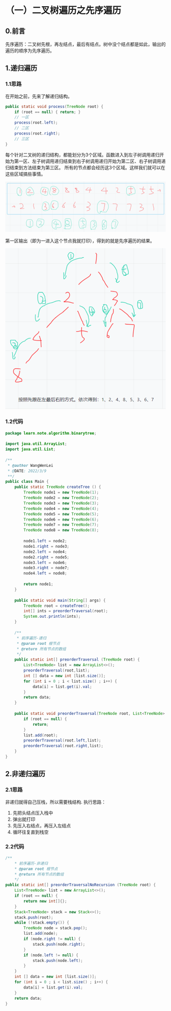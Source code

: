 # （一）二叉树遍历之先序遍历

## 0.前言
先序遍历：二叉树先根，再左结点，最后有结点。树中没个结点都是如此，输出的遍历的顺序为先序遍历。

## 1.递归遍历
### 1.1思路
在开始之前，先来了解递归结构。
```java
public static void process(TreeNode root) {
    if (root == null) { return; }
    // 一区
    process(root.left);
    // 二区
    process(root.right);
    // 三区
}
```
每个针对二叉树的递归结构，都能划分为3个区域。函数进入到左子树调用递归开始为第一区、左子树调用递归结束到右子树调用递归开始为第二区、右子树调用递归结束到方法结束为第三区。
所有的节点都会经历这3个区域。这样我们就可以在这些区域搞些事情。

![](./img/2022-03-10-14-06-26.png)

第一区输出（即为一进入这个节点我就打印），得到的就是先序遍历的结果。

![](./img/2022-03-10-11-18-23.png)

### 1.2代码
```java
package learn.note.algorithm.binarytree;

import java.util.ArrayList;
import java.util.List;

/**
 * @author WangWenLei
 * @DATE: 2022/3/9
 **/
public class Main {
    public static TreeNode createTree () {
        TreeNode node1 = new TreeNode(1);
        TreeNode node2 = new TreeNode(2);
        TreeNode node3 = new TreeNode(3);
        TreeNode node4 = new TreeNode(4);
        TreeNode node5 = new TreeNode(5);
        TreeNode node6 = new TreeNode(6);
        TreeNode node7 = new TreeNode(7);
        TreeNode node8 = new TreeNode(8);

        node1.left = node2;
        node1.right = node3;
        node2.left = node4;
        node2.right = node5;
        node3.left = node6;
        node3.right = node7;
        node4.left = node8;

        return node1;
    }

    public static void main(String[] args) {
        TreeNode root = createTree();
        int[] ints = preorderTraversal(root);
        System.out.println(ints);
    }

    /**
     * 前序遍历-递归
     * @param root 根节点
     * @return 所有节点的数组
     */
    public static int[] preorderTraversal (TreeNode root) {
        List<TreeNode> list = new ArrayList<>();
        preorderTraversal(root,list);
        int [] data = new int [list.size()];
        for (int i = 0 ; i < list.size() ; i++) {
            data[i] = list.get(i).val;
        }
        return data;
    }

    public static void preorderTraversal(TreeNode root, List<TreeNode> list) {
        if (root == null) {
            return;
        }
        list.add(root);
        preorderTraversal(root.left,list);
        preorderTraversal(root.right,list);
    }
}

```

## 2.非递归遍历

### 2.1思路
非递归就得自己压栈，所以需要栈结构.
执行思路：
1. 先把头结点压入栈中
2. 弹出就打印
3. 先压入右结点，再压入左结点
4. 循环往复直到栈空

### 2.2代码
```java
/**
    * 前序遍历-非递归
    * @param root 根节点
    * @return 所有节点的数组
    */
public static int[] preorderTraversalNoRecursion (TreeNode root) {
    List<TreeNode> list = new ArrayList<>();
    if (root == null) {
        return new int[]{};
    }
    Stack<TreeNode> stack = new Stack<>();
    stack.push(root);
    while (!stack.empty()) {
        TreeNode node = stack.pop();
        list.add(node);
        if (node.right != null) {
            stack.push(node.right);
        }
        if (node.left != null) {
            stack.push(node.left);
        }
    }
    int [] data = new int [list.size()];
    for (int i = 0 ; i < list.size() ; i++) {
        data[i] = list.get(i).val;
    }
    return data;
}
```


